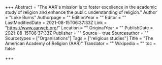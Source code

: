 +++
Abstract = "The AAR's mission is to foster excellence in the academic study of religion and enhance the public understanding of religion."
Author = "Luke Burns"
Authorpage = ""
EditionYear = ""
Editor = ""
LastModifiedDate = 2021-08-15T06:37:33Z
Link = "https://www.aarweb.org/"
Location = ""
OriginalYear = ""
PublishDate = 2021-08-15T06:37:33Z
Publisher = ""
Source = true
Sourceauthor = ""
Sourcetypes = ["Organisations"]
Tags = ["religious studies"]
Title = "The American Academy of Religion (AAR)"
Translator = ""
Wikipedia = ""
toc = false

+++
